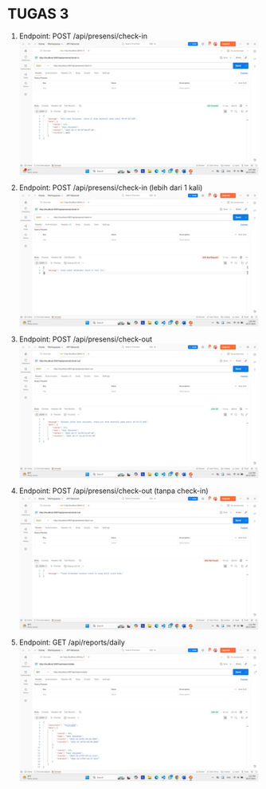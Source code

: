 # TUGAS 3

1. Endpoint: POST /api/presensi/check-in 
![check-in](SS/presensicheck-in.png)

2. Endpoint: POST /api/presensi/check-in (lebih dari 1 kali)
![check in kedua](<SS/presensicheck-in jika dilakukan lebih dari 1 kali.png>)

3. Endpoint: POST /api/presensi/check-out
![check out](SS/presensicheck-out.png)

4. Endpoint: POST /api/presensi/check-out (tanpa check-in)
![check out tanpa check in](<SS/presensicheck-out jika belum melakukan check-in.png>)

5. Endpoint: GET /api/reports/daily
![reports daily](SS/reportsdaily.png)
